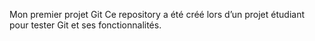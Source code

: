 Mon premier projet Git
Ce repository a été créé lors d’un projet étudiant pour tester Git et ses fonctionnalités.
